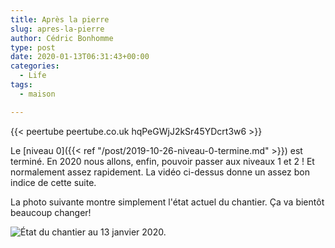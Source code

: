 ```yaml
---
title: Après la pierre
slug: apres-la-pierre
author: Cédric Bonhomme
type: post
date: 2020-01-13T06:31:43+00:00
categories:
  - Life
tags:
  - maison

---
```

{{< peertube peertube.co.uk hqPeGWjJ2kSr45YDcrt3w6 >}}

Le [niveau 0]({{< ref "/post/2019-10-26-niveau-0-termine.md" >}}) est terminé.
En 2020 nous allons, enfin, pouvoir passer aux niveaux 1 et 2 !
Et normalement assez rapidement. La vidéo ci-dessus donne un assez bon indice de
cette suite.

La photo suivante montre simplement l'état actuel du chantier.
Ça va bientôt beaucoup changer!

![État du chantier au 13 janvier 2020.](/images/blog/2020/01/20200111T152113.jpg)
